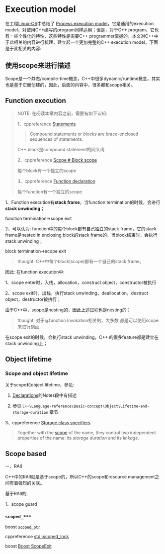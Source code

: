 # Execution model

在工程[Linux-OS](https://dengking.github.io/Linux-OS/)中总结了 [Process execution model](https://dengking.github.io/Linux-OS/Kernel/Guide/Linux-OS's-multitasking/Process-model/Process-model/)，它是通用的execution model，对使用C++编写的program同样适用；但是，对于C++ program，它也有一些个性化的特性，这些特性是需要C++ programmer掌握的，本文对C++中于此相关的内容进行梳理，建立起一个更加完整的C++ execution model，下面是于此相关的内容:

## 使用scope来进行描述

Scope是一个静态/compile-time概念，C++中很多dynamic/runtime概念，其实也是基于它而创建的，因此，后面的内容中，很多都和scope相关。



## Function execution

> NOTE: 在阅读本章内容之前，需要有如下认知: 
>
> 1、cppreference [Statements](https://en.cppreference.com/w/cpp/language/statements#Compound_statements)
>
> > Compound statements or *blocks* are brace-enclosed sequences of statements.
>
> C++ block是compound statement的同义词
>
> 2、cppreference [Scope # Block scope](https://en.cppreference.com/w/cpp/language/scope#Block_scope)
>
> 每个block有一个独立的scope
>
> 3、cppreference [Function declaration](https://en.cppreference.com/w/cpp/language/function)
>
> 每个function有一个独立的scope

1、Function execution有**stack frame**，当function termination的时候，会进行**stack unwinding**；

function termination->scope exit

2、可以认为: function中的每个block都有自己独立的stack frame，它的stack frame是nested in enclosing block的stack frame的。当block结束时，会执行stack unwinding；

block termination->scope exit

> thought: C++中每个block(scope)都有一个自己的stack frame。

因此: 在function execution中: 

1、scope enter时，入栈，allocation，construct object，constructor被执行

2、scope exit时，出栈，执行stack unwinding，deallocation，destruct object，destructor被执行；

由于C++中，scope是nesting的，因此上述过程也是nesting的；

> thought: 对于与function Invokation相关的，大多数 都是可以使用scope来进行刻画

在scope exit的时候，会执行stack unwinding，C++ 的很多feature都是建立在stack unwinding上；



## Object lifetime

### Scope and object lifetime

关于scope和object lifetime，参见:

1) [Declarations](https://en.cppreference.com/w/cpp/language/declarations)的Notes段中有描述

2) 参见 `C++\Language-reference\Basic-concept\Object\Lifetime-and-storage-duration` 章节

3、cppreference [Storage class specifiers](https://en.cppreference.com/w/cpp/language/storage_duration)

> Together with the [scope](https://en.cppreference.com/w/cpp/language/scope) of the name, they control two independent properties of the name: its *storage duration* and its *linkage*.



## Scope based

一、RAII

C++中的RAII就是基于scope的，所以C++的scope和resource management之间有着强烈的关联。

基于RAII的:

1、scope guard



### `scoped_***`

boost [`scoped_ptr`](http://www.boost.org/doc/libs/1_44_0/libs/smart_ptr/scoped_ptr.htm)

cppreference [std::scoped_lock](https://en.cppreference.com/w/cpp/thread/scoped_lock)

boost [Boost ScopeExit](http://www.boost.org/doc/libs/release/libs/scope_exit/doc/html/index.html)

